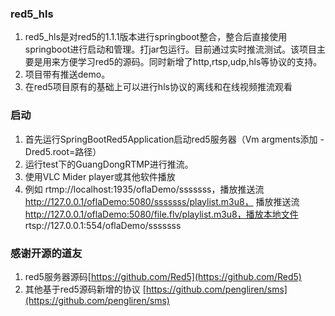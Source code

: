 ### red5_hls


1. red5_hls是对red5的1.1.1版本进行springboot整合，整合后直接使用springboot进行启动和管理。打jar包运行。目前通过实时推流测试。该项目主要是用来方便学习red5的源码。同时新增了http,rtsp,udp,hls等协议的支持。
2. 项目带有推送demo。
3. 在red5项目原有的基础上可以进行hls协议的离线和在线视频推流观看

### 启动


1. 首先运行SpringBootRed5Application启动red5服务器（Vm argments添加 -Dred5.root=路径）
2. 运行test下的GuangDongRTMP进行推流。
3. 使用VLC Mider player或其他软件播放 
4. 例如 
rtmp://localhost:1935/oflaDemo/sssssss，播放推送流
http://127.0.0.1/oflaDemo:5080/sssssss/playlist.m3u8， 播放推送流
http://127.0.0.1/oflaDemo:5080/file.flv/playlist.m3u8，播放本地文件
rtsp://127.0.0.1:554/oflaDemo/sssssss

### 感谢开源的道友

1. red5服务器源码[https://github.com/Red5](https://github.com/Red5)
2. 其他基于red5源码新增的协议 [https://github.com/pengliren/sms](https://github.com/pengliren/sms)
 

